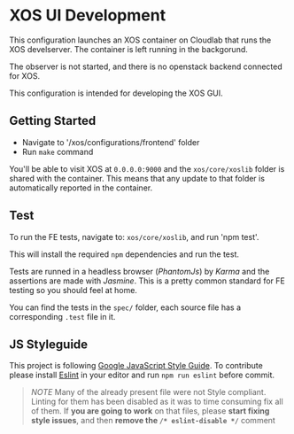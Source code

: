 # XOS UI Development

This configuration launches an XOS container on Cloudlab that runs the XOS develserver. The container is left running
in the backgorund.

The observer is not started, and there is no openstack backend connected for XOS. 

This configuration is intended for developing the XOS GUI. 

## Getting Started

- Navigate to '/xos/configurations/frontend' folder
- Run `make` command

You'll be able to visit XOS at `0.0.0.0:9000` and the `xos/core/xoslib` folder is shared with the container. This means that any update to that folder is automatically reported in the container.

## Test

To run the FE tests, navigate to: `xos/core/xoslib`, and run 'npm test'.

This will install the required `npm` dependencies and run the test.

Tests are runned in a headless browser (_PhantomJs_) by _Karma_ and the assertions are made with _Jasmine_. This is a pretty common standard for FE testing so you should feel at home.

You can find the tests in the `spec/` folder, each source file has a corresponding `.test` file in it.

## JS Styleguide

This project is following [Google JavaScript Style Guide](https://google.github.io/styleguide/javascriptguide.xml). To contribute please install [Eslint](http://eslint.org/) in your editor and run `npm run eslint` before commit.

> _NOTE_
> Many of the already present file were not Style compliant. Linting for them has been disabled as it was to time consuming fix all of them. If **you are going to work** on that files, please **start fixing style issues**, and then **remove the `/* eslint-disable */`** comment

